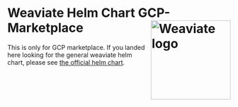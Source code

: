 # Weaviate Helm Chart GCP-Marketplace<img alt='Weaviate logo' src='https://raw.githubusercontent.com/semi-technologies/weaviate/19de0956c69b66c5552447e84d016f4fe29d12c9/docs/assets/weaviate-logo.png' width='180' align='right' />

This is only for GCP marketplace. If you landed here looking for the general weaviate helm chart, please see [the official helm chart](https://github.com/semi-technologies/weaviate-helm).
